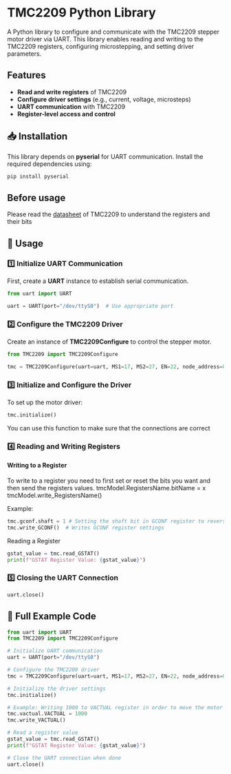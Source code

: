 
# **TMC2209 Python Library**
A Python library to configure and communicate with the TMC2209 stepper motor driver via UART. This library enables reading and writing to the TMC2209 registers, configuring microstepping, and setting driver parameters.

## __Features__
- **Read and write registers** of TMC2209
- **Configure driver settings** (e.g., current, voltage, microsteps)
- **UART communication** with TMC2209
- **Register-level access and control**
## 📥 **Installation**
This library depends on **pyserial** for UART communication. Install the required dependencies using:
```bash
pip install pyserial
```

## __Before usage__
Please read the [datasheet](https://www.analog.com/media/en/technical-documentation/data-sheets/tmc2209_datasheet_rev1.09.pdf) of TMC2209 to understand the registers and their bits
## 🔧 __Usage__
### 1️⃣ Initialize UART Communication
First, create a **UART** instance to establish serial communication.
```python
from uart import UART

uart = UART(port="/dev/ttyS0")  # Use appropriate port
```
### 2️⃣ Configure the TMC2209 Driver
Create an instance of **TMC2209Configure** to control the stepper motor.

```python
from TMC2209 import TMC2209Configure

tmc = TMC2209Configure(uart=uart, MS1=17, MS2=27, EN=22, node_address=0x00)
```
### 3️⃣ Initialize and Configure the Driver
To set up the motor driver:

```python
tmc.initialize()
```
You can use this function to make sure that the connections are correct
### 4️⃣ Reading and Writing Registers
#### __Writing to a Register__

To write to a register you need to first set or reset the bits you want and then send the registers values.
tmcModel.RegistersName.bitName = x
tmcModel.write_RegistersName()

Example:
```python
tmc.gconf.shaft = 1 # Setting the shaft bit in GCONF register to reverse the direction
tmc.write_GCONF()  # Writes GCONF register settings
```
Reading a Register
```python
gstat_value = tmc.read_GSTAT()
print(f"GSTAT Register Value: {gstat_value}")
```
### 5️⃣ Closing the UART Connection
```python
uart.close()
```


## 📝 __Full Example Code__

```python
from uart import UART
from TMC2209 import TMC2209Configure

# Initialize UART communication
uart = UART(port="/dev/ttyS0")

# Configure the TMC2209 driver
tmc = TMC2209Configure(uart=uart, MS1=17, MS2=27, EN=22, node_address=0x00)

# Initialize the driver settings
tmc.initialize()

# Example: Writing 1000 to VACTUAL register in order to move the motor
tmc.vactual.VACTUAL = 1000
tmc.write_VACTUAL()

# Read a register value
gstat_value = tmc.read_GSTAT()
print(f"GSTAT Register Value: {gstat_value}")

# Close the UART connection when done
uart.close()
```
